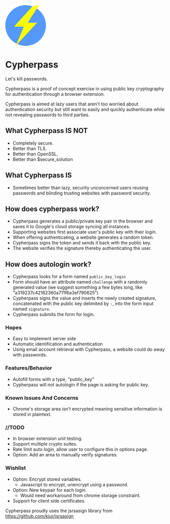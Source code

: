 ![Cypherpass](/img/cypher_128.png)

# Cypherpass

Let's kill passwords.

Cypherpass is a proof of concept exercise in using public key cryptography for
authentication through a browser extension.

Cypherpass is aimed at lazy users that aren't too worried about authentication
security but still want to easily and quickly authenticate while not revealing
passwords to third parties.

## What Cypherpass **IS NOT**
 * Completely secure.
 * Better than TLS.
 * Better than OpenSSL.
 * Better than $secure_solution

## What Cypherpass **IS**
 * Sometimes better than lazy, security unconcerned users reusing passwords
   and blinding trusting websites with password security.

## How does cypherpass work?
* Cypherpass generates a public/private key pair in the browser and saves it to
  Google's cloud storage syncing all instances.
* Supporting websites first associate user's public key with their login.
* When offering authenticating, a website generates a random token.
* Cypherpass signs the token and sends it back with the public key.
* The website verifies the signature thereby authenticating the user.

## How does autologin work?
* Cypherpass looks for a form named `public_key_login`
* Form should have an attribute named `challenge` with a randomly generated
  value (we suggest something a few bytes long, like
  "a319237c42162360a711f6a3ef790625")
* Cypherpass signs the value and inserts the newly created signature,
  concatenated with the public key delimited by `:`, into the form input
  named `signature`.
* Cypherpass submits the form for login.

### Hopes
 * Easy to implement server side
 * Automatic identification and authentication
 * Using email account retrieval with Cypherpass, a website could do away with
   passwords.

### Features/Behavior
* Autofill forms with a type, "public_key"
* Cypherpass will not autologin if the page is asking for public key.

### Known Issues And Concerns
* Chrome's storage area isn't encrypted meaning sensitive information is
  stored in plaintext.

### //TODO
* In browser extension unit testing.
* Support multiple crypto suites.
* Rate limit auto login, allow user to configure this in options page.
* Option: Add an area to manually verify signatures.

### Wishlist
* Option: Encrypt stored variables.
  * Javascript to encrypt, unencrypt using a password.
* Option: New keypair for each login.
  * Would need workaround from chrome storage constraint.
* Support for client side certificates.

Cypherpass proudly uses the jsrsasign library from
https://github.com/kjur/jsrsasign
